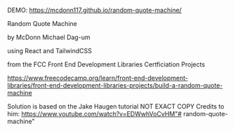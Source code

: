 DEMO: https://mcdonn117.github.io/random-quote-machine/

Random Quote Machine

by McDonn Michael Dag-um

using React and TailwindCSS

from the FCC Front End Development Libraries Certficiation Projects

https://www.freecodecamp.org/learn/front-end-development-libraries/front-end-development-libraries-projects/build-a-random-quote-machine

Solution is based on the Jake Haugen tutorial
NOT EXACT COPY
Credits to him:
https://www.youtube.com/watch?v=EDWwhVoCvHM"# random-quote-machine" 
